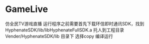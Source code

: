 # GameLive
仿全民TV游戏直播
运行程序之前需要首先下载环信即时通讯SDK，找到HyphenateSDK/lib/libHyphenateFullSDK.a
托人到工程目录 Vender/HyphenateSDK/lib 目录下  选择copy
编译运行
